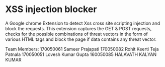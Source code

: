 # XSS injection blocker

A Google chrome Extension to detect Xss cross site scripting injection and block the requests.
This extension captures the GET & POST requests, checks for the possible combinations of threat vectors in the form of various HTML tags and block the page if data contains any threat vector.


Team Members:
170050061  Sameer Prajapati 
170050082  Rohit Keerti Teja Patnala
170050051  Lovesh Kumar Gupta
160050085  HALAVATH KALYAN KUMAR
